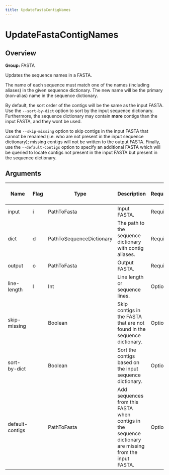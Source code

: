 ```yaml
---
title: UpdateFastaContigNames
---
```


# UpdateFastaContigNames

## Overview
**Group:** FASTA

Updates the sequence names in a FASTA.

The name of each sequence must match one of the names (including aliases) in the given sequence dictionary.  The
new name will be the primary (non-alias) name in the sequence dictionary.

By default, the sort order of the contigs will be the same as the input FASTA.  Use the `--sort-by-dict` option to
sort by the input sequence dictionary.  Furthermore, the sequence dictionary may contain **more** contigs than the
input FASTA, and they wont be used.

Use the `--skip-missing` option to skip contigs in the input FASTA that cannot be renamed (i.e. who are not present
in the input sequence dictionary); missing contigs will not be written to the output FASTA.  Finally, use the
`--default-contigs` option to specify an additional FASTA which will be queried to locate contigs not present in
the input FASTA but present in the sequence dictionary.

## Arguments

|Name|Flag|Type|Description|Required?|Max # of Values|Default Value(s)|
|----|----|----|-----------|---------|---------------|----------------|
|input|i|PathToFasta|Input FASTA.|Required|1||
|dict|d|PathToSequenceDictionary|The path to the sequence dictionary with contig aliases.|Required|1||
|output|o|PathToFasta|Output FASTA.|Required|1||
|line-length|l|Int|Line length or sequence lines.|Optional|1|100|
|skip-missing||Boolean|Skip contigs in the FASTA that are not found in the sequence dictionary.|Optional|1|false|
|sort-by-dict||Boolean|Sort the contigs based on the input sequence dictionary.|Optional|1|false|
|default-contigs||PathToFasta|Add sequences from this FASTA when contigs in the sequence dictionary are missing from the input FASTA.|Optional|1||

